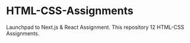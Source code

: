 # HTML-CSS-Assignments
Launchpad to Next.js &amp; React Assignment. This repository 12 HTML-CSS Assignments.
